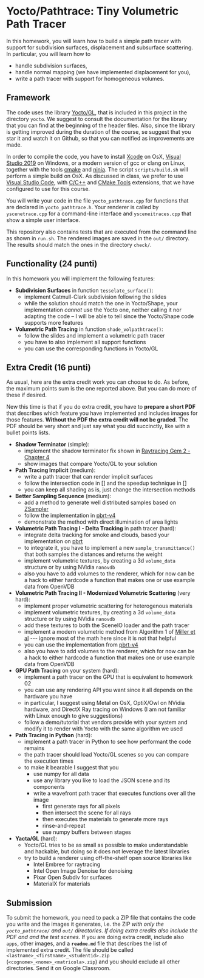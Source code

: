 # Yocto/Pathtrace: Tiny Volumetric Path Tracer

In this homework, you will learn how to build a simple path tracer with support
for subdivision surfaces, displacement and subsurface scattering.
In particular, you will learn how to

- handle subdivision surfaces,
- handle normal mapping (we have implemented displacement for you),
- write a path tracer with support for homogeneous volumes.

## Framework

The code uses the library [Yocto/GL](https://github.com/xelatihy/yocto-gl),
that is included in this project in the directory `yocto`.
We suggest to consult the documentation for the library that you can find
at the beginning of the header files. Also, since the library is getting improved
during the duration of the course, se suggest that you star it and watch it
on Github, so that you can notified as improvements are made.

In order to compile the code, you have to install
[Xcode](https://apps.apple.com/it/app/xcode/id497799835?mt=12)
on OsX, [Visual Studio 2019](https://visualstudio.microsoft.com/it/vs/) on Windows,
or a modern version of gcc or clang on Linux,
together with the tools [cmake](www.cmake.org) and [ninja](https://ninja-build.org).
The script `scripts/build.sh` will perform a simple build on OsX.
As discussed in class, we prefer to use
[Visual Studio Code](https://code.visualstudio.com), with
[C/C++](https://marketplace.visualstudio.com/items?itemName=ms-vscode.cpptools) and
[CMake Tools](https://marketplace.visualstudio.com/items?itemName=ms-vscode.cmake-tools)
extensions, that we have configured to use for this course.

You will write your code in the file `yocto_pathtrace.cpp` for functions that
are declared in `yocto_pathtrace.h`. Your renderer is called by `yscenetrace.cpp`
for a command-line interface and `ysceneitraces.cpp` that show a simple
user interface.

This repository also contains tests that are executed from the command line
as shown in `run.sh`. The rendered images are saved in the `out/` directory.
The results should match the ones in the directory `check/`.

## Functionality (24 punti)

In this homework you will implement the following features:

- **Subdivision Surfaces** in function `tesselate_surface()`:
  - implement Catmull-Clark subdivision following the slides
  - while the solution should match the one in Yocto/Shape, your
    implementation _cannot_ use the Yocto one, neither calling it nor
    adapting the code – I will be able to tell since the Yocto/Shape code
    supports more features
- **Volumetric Path Tracing** in function `shade_volpathtrace()`:
  - follow the slides and implement a volumetric path tracer
  - you have to also implement all support functions
  - you can use the corresponding functions in Yocto/GL

## Extra Credit (16 punti)

As usual, here are the extra credit work you can choose to do. As before,
the maximum points sum is the one reported above. But you can do more of these
if desired.

New this time is that if you do extra credit, you have to **prepare a short PDF**
that describes which feature you have implemented and includes images for
those features. **Without the PDF the extra credit will not be graded**.
The PDF should be very short and just say what you did succinctly, like with
a bullet points lists.

- **Shadow Terminator** (simple):
  - implement the shadow terminator fix shown in
    [Raytracing Gem 2 - Chapter 4](https://link.springer.com/content/pdf/10.1007%2F978-1-4842-7185-8.pdf)
  - show images that compare Yocto/GL to your solution
- **Path Tracing Implicit** (medium):
  - write a path tracer that can render implicit surfaces
  - follow the intersection code in [] and the speedup technique in []
  - you can keep all shading as is, just change the intersection methods
- **Better Sampling Sequence** (medium):
  - add a method to generate well distributed samples based on
    [ZSampler](http://abdallagafar.com/publications/zsampler/)
  - follow the implementation in [pbrt-v4](https://github.com/mmp/pbrt-v4)
  - demonstrate the method with direct illumination of area lights
- **Volumetric Path Tracing I - Delta Tracking** in path tracer (hard):
  - integrate delta tracking for smoke and clouds, based your implementation on
    [pbrt](http://www.pbr-book.org/3ed-2018/Light_Transport_II_Volume_Rendering/Sampling_Volume_Scattering.html)
  - to integrate it, you have to implement a new `sample_transmittance()`
    that both samples the distances and returns the weight
  - implement volumetric textures, by creating a 3d `volume_data` structure
    or by using NVidia `nanovdb`
  - also you have to add volumes to the renderer, which for now can be a hack
    to either hardcode a function that makes one or use example data from OpenVDB
- **Volumetric Path Tracing II - Modernized Volumetric Scattering** (very hard):
  - implement proper volumetric scattering for heterogenous materials
  - implement volumetric textures, by creating a 3d `volume_data` structure
    or by using NVidia `nanovdb`
  - add these textures to both the SceneIO loader and the path tracer
  - implement a modern volumetric method from Algorithm 1 of [Miller et al](https://cs.dartmouth.edu/~wjarosz/publications/miller19null.html) --- ignore most of the math here since it is not that helpful
  - you can use the implementation from [pbrt-v4](https://github.com/mmp/pbrt-v4)
  - also you have to add volumes to the renderer, which for now can be a hack
    to either hardcode a function that makes one or use example data from OpenVDB
- **GPU Path Tracing** on your system (hard):
  - implement a path tracer on the GPU that is equivalent to homework 02
  - you can use any rendering API you want since it all depends on the hardware you have
  - in particular, I suggest using Metal on OsX, OptiX/Owl on NVidia hardware,
    and DirectX Ray tracing on Windows (I am not familiar with Linux enough to give suggestions)
  - follow a demo/tutorial that vendors provide with your system and modify it
    to render with Yocto with the same algorithm we used
- **Path Tracing in Python** (hard):
  - implement a path tracer in Python to see how performant the code remains
  - the path tracer should load Yocto/GL scenes so you can compare the execution times
  - to make it bearable I suggest that you
    - use numpy for all data
    - use any library you like to load the JSON scene and its components
    - write a wavefront path tracer that executes functions over all the image
      - first generate rays for all pixels
      - then intersect the scene for all rays
      - then executes the materials to generate more rays
      - rinse-and-repeat
      - use numpy buffers between stages
- **Yacta/GL** (hard):
  - Yocto/GL tries to be as small as possible to make understandable and hackable,
    but doing so it does not leverage the latest libraries
  - try to build a renderer using off-the-shelf open source libraries like
    - Intel Embree for raytracing
    - Intel Open Image Denoise for denoising
    - Pixar Open Subdiv for surfaces
    - MaterialX for materials


## Submission

To submit the homework, you need to pack a ZIP file that contains the code
you write and the images it generates, i.e. the ZIP _with only the
`yocto_pathtrace/` and `out/` directories_. _If doing extra credits also include
the PDF and and the test scenes._
If you are doing extra credit, include also `apps`, other images, and a 
**`readme.md`** file that describes the list of implemented extra credit.
The file should be called `<lastname>_<firstname>_<studentid>.zip`
(`<cognome>_<nome>_<matricola>.zip`) and you should exclude
all other directories. Send it on Google Classroom.
